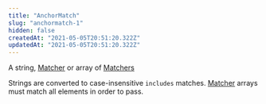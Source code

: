 ```yaml
---
title: "AnchorMatch"
slug: "anchormatch-1"
hidden: false
createdAt: "2021-05-05T20:51:20.322Z"
updatedAt: "2021-05-05T20:51:20.322Z"
---
```

A string, [Matcher](ref:matcher) or array of [Matchers](ref:matcher) 

Strings are converted to case-insensitive `includes` matches. [Matcher](ref:matcher) arrays must match all elements in order to pass.